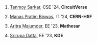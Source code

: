 1. [Tanmoy Sarkar](https://www.linkedin.com/in/tanmoy741127/), CSE '24, **CircuitVerse**

2. [Manas Pratim Biswas](https://www.linkedin.com/in/manas-pratim-biswas/), IT '24, **CERN-HSF**

3. [Aritra Majumder](https://www.linkedin.com/in/aritra-majumder-juee23/), EE '23, **Mathesar**

4. [Srirupa Datta](https://www.linkedin.com/in/srirupa-datta/), EE '23, **KDE**
